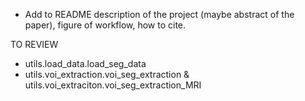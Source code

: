 - Add to README description of the project (maybe abstract of the paper), figure of workflow, how to cite.


TO REVIEW
- utils.load_data.load_seg_data
- utils.voi_extraction.voi_seg_extraction & utils.voi_extraciton.voi_seg_extraction_MRI
